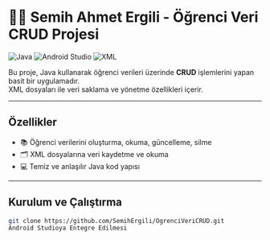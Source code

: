 # 👨‍💻 Semih Ahmet Ergili - Öğrenci Veri CRUD Projesi

![Java](https://img.shields.io/badge/Java-ED8B00?style=for-the-badge&logo=java&logoColor=white)
![Android Studio](https://img.shields.io/badge/Android%20Studio-3DDC84?style=for-the-badge&logo=android-studio&logoColor=white)
![XML](https://img.shields.io/badge/XML-0078D4?style=for-the-badge&logo=xml&logoColor=white)

Bu proje, Java kullanarak öğrenci verileri üzerinde **CRUD** işlemlerini yapan basit bir uygulamadır.  
XML dosyaları ile veri saklama ve yönetme özellikleri içerir.

---

## Özellikler

- 📚 Öğrenci verilerini oluşturma, okuma, güncelleme, silme  
- 🗂️ XML dosyalarına veri kaydetme ve okuma  
- 💻 Temiz ve anlaşılır Java kod yapısı

---

## Kurulum ve Çalıştırma

```bash
git clone https://github.com/SemihErgili/OgrenciVeriCRUD.git
Android Studioya Entegre Edilmesi
